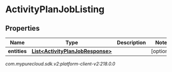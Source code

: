 # ActivityPlanJobListing


## Properties

| Name | Type | Description | Notes |
| ------------ | ------------- | ------------- | ------------- |
| **entities** | [**List&lt;ActivityPlanJobResponse&gt;**](ActivityPlanJobResponse) |  |  [optional] |




_com.mypurecloud.sdk.v2:platform-client-v2:218.0.0_
